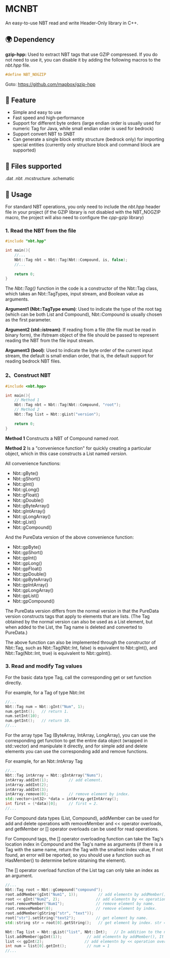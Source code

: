 # MCNBT

An easy-to-use NBT read and write Header-Only library in C++.

## :earth_africa: Dependency

**gzip-hpp:** Used to extract NBT tags that use GZIP compressed. If you do not need to use it, you can disable it by adding the following macros to the *nbt.hpp* file.

```cpp
#define NBT_NOGZIP
```

Goto: https://github.com/mapbox/gzip-hpp

## :rocket: Feature

- Simple and easy to use
- Fast speed and high-performance
- Support for different byte orders (large endian order is usually used for numeric Tag for Java, while small endian order is used for bedrock)
- Support convert NBT to SNBT
- Can generate a single block entity structure (bedrock only) for importing special entities (currently only structure block and command block are supported)

## :robot: Files supported

.dat
.nbt
.mcstructure
.schematic

## :triangular_flag_on_post: Usage

For standard NBT operations, you only need to include the *nbt.hpp* header file in your project (if the GZIP library is not disabled with the NBT_NOGZIP macro, the project will also need to configure the *cpp-gzip* library)

### 1. Read the NBT from the file

```cpp
#include "nbt.hpp"

int main(){
    //...
    Nbt::Tag nbt = Nbt::Tag(Nbt::Compound, is, false);
    //...
    
    return 0;
}
```

The *Nbt::Tag()* function in the code is a constructor of the Nbt::Tag class, which takes an Nbt::TagTypes, input stream, and Boolean value as arguments.

**Argument1 (Nbt::TagType enum)**: Used to indicate the type of the root tag (which can be both List and Compound), Nbt::Compound is usually chosen as the first parameter.

**Argument2 (std::istream)**: If reading from a file (the file must be read in binary form), the ifstream object of the file should be passed to represent reading the NBT from the file input stream.

**Argument3 (bool)**: Used to indicate the byte order of the current input stream, the default is small endian order, that is, the default support for reading bedrock NBT files.

### 2、Construct NBT

```cpp
#include <nbt.hpp>

int main(){
    // Method 1
    Nbt::Tag nbt = Nbt::Tag(Nbt::Compound, "root");
    // Method 2
    Nbt::Tag list = Nbt::gList("version");
    
    return 0;
}
```

**Method 1** Constructs a NBT of Compound named *root*.

**Method 2** Is a "convenience function" for quickly creating a particular object, which in this case constructs a List named *version*.

All convenience functions:

- Nbt::gByte()
- Nbt::gShort()
- Nbt::gInt()
- Nbt::gLong()
- Nbt::gFloat()
- Nbt::gDouble()
- Nbt::gByteArray()
- Nbt::gIntArray()
- Nbt::gLongArray()
- Nbt::gList()
- Nbt::gCompound()

And the PureData version of the above convenience function:

- Nbt::gpByte()
- Nbt::gpShort()
- Nbt::gpInt()
- Nbt::gpLong()
- Nbt::gpFloat()
- Nbt::gpDouble()
- Nbt::gpByteArray()
- Nbt::gpIntArray()
- Nbt::gpLongArray()
- Nbt::gpList()
- Nbt::gpCompound()

The PureData version differs from the normal version in that the PureData version constructs tags that apply to elements that are lists. (The Tag obtained by the normal version can also be used as a List element, but when added to the List, the Tag name is deleted and converted to PureData.)

The above function can also be implemented through the constructor of Nbt::Tag, such as Nbt::Tag(Nbt::Int, false) is equivalent to Nbt::gInt(), and Nbt::Tag(Nbt::Int, true) is equivalent to Nbt::gpInt().

### 3. Read and modify Tag values

For the basic data type Tag, call the corresponding get or set function directly.

For example, for a Tag of type Nbt::Int

```cpp
//...
Nbt::Tag num = Nbt::gInt("Num", 1);
num.getInt();	// return 1.
num.setInt(10);
num.getInt();	// return 10.
//...
```

For the array type Tag (ByteArray, IntArray, LongArray), you can use the corresponding get function to get the entire data object (wrapped in std::vector) and manipulate it directly, and for simple add and delete elements you can use the corresponding add and remove functions.

For example, for an Nbt::IntArray Tag

```cpp
//...
Nbt::Tag intArray = Nbt::gIntArray("Nums");
intArray.addInt(1);			// add element.
intArray.addInt(2);
intArray.addInt(3);
intArray.remove(0);			// remove element by index.
std::vector<int32> *data = intArray.getIntArray();
int first = (*data)[0];		// first = 2.
//...
```

For Compound data types (List, Compound), addMember can be used for add and delete operations with removeMember and << operator overloads, and getMember or [] operator overloads can be used for read operations.

For Compound tags, the [] operator overloading function can take the Tag's location index in Compound and the Tag's name as arguments (if there is a Tag with the same name, return the Tag with the smallest index value, If not found, an error will be reported, so you should use a function such as HasMember() to determine before obtaining the element).

The [] operator overload function of the List tag can only take an index as an argument.

```cpp
//...
Nbt::Tag root = Nbt::gCompound("compound");
root.addMember(gInt("Num1", 1));		 // add elementn by addMember().
root << gInt("Num2", 2);				// add elementn by << operation overload.
root.removeMember("Num1");				// remove element by name.
root.removeMember(0);			    	// remove element by index.
root.addMember(gString("str", "text"));
root["str"].setString("text2");			// get element by name.
std::string str = root[0].getString();	 // get element by index. str = "text2".

Nbt::Tag list = Nbt::gList("list", Nbt::Int);	// In addition to the name, you also need to specify the data type of the elements in the List to construct List Tag.
list.addMember(gpInt(1));			// add elementn by addMember(), It is recommended to use the gp family of functions to construct elements within a List.
list << gpInt(2);				   // add elementn by << operation overload.
int num = list[0].getInt();		    // num = 1
//...
```



